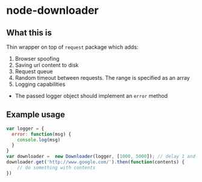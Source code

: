 # node-downloader

## What this is
Thin wrapper on top of `request` package which adds:

 1. Browser spoofing
 1. Saving url content to disk
 1. Request queue
 1. Random timeout between requests. The range is specified as an array
 1. Logging capabilities
   - The passed logger object should implement an `error` method

## Example usage

```js
var logger = {
  error: function(msg) {
    console.log(msg)
  }
}
var downloader =  new Downloader(logger, [1000, 5000]); // delay 1 and 5 seconds between each requests
downloader.get('http://www.google.com/').then(function(contents) {
    // do something with contents
})
```